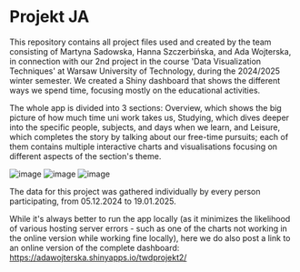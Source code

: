 # Projekt JA
This repository contains all project files used and created by the team consisting of Martyna Sadowska, Hanna Szczerbińska, and Ada Wojterska, in connection with our 2nd project in the course 'Data Visualization Techniques' at Warsaw University of Technology, during the 2024/2025 winter semester. We created a Shiny dashboard that shows the different ways we spend time, focusing mostly on the educational activities. 

The whole app is divided into 3 sections: Overview, which shows the big picture of how much time uni work takes us, Studying, which dives deeper into the specific people, subjects, and days when we learn, and Leisure, which completes the story by talking about our free-time pursuits; each of them contains multiple interactive charts and visualisations focusing on different aspects of the section's theme. 

![image](https://github.com/user-attachments/assets/47fc1ffd-705d-46f9-8442-449440c5b707)
![image](https://github.com/user-attachments/assets/c72598e1-dde9-4b64-ad2a-005d26a7b54e)
![image](https://github.com/user-attachments/assets/0d1e1e36-4741-48dd-9b79-975f59b8bd1e)

The data for this project was gathered individually by every person participating, from 05.12.2024 to 19.01.2025. 

While it's always better to run the app locally (as it minimizes the likelihood of various hosting server errors - such as one of the charts not working in the online version while working fine locally), here we do also post a link to an online version of the complete dashboard: https://adawojterska.shinyapps.io/twdprojekt2/
